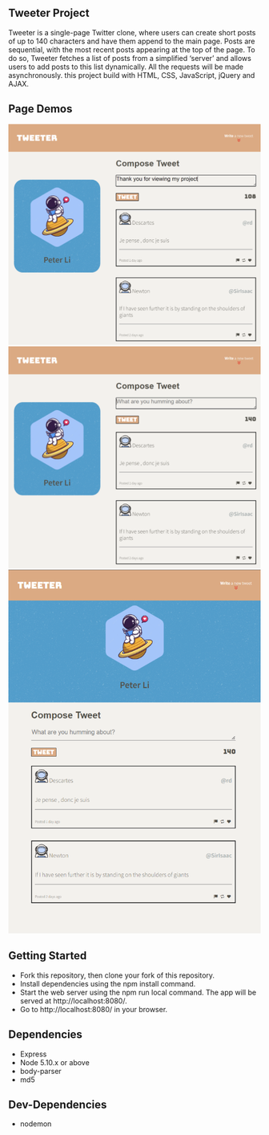 ## Tweeter Project

Tweeter is a single-page Twitter clone, where users can create short posts of up to 140 characters and have them append to the main page. Posts are sequential, with the most recent posts appearing at the top of the page. To do so, Tweeter fetches a list of posts from a simplified ‘server’ and allows users to add posts to this list dynamically. All the requests will be made asynchronously. this project build with HTML, CSS, JavaScript, jQuery and AJAX.

## Page Demos

!["Desktop View"](typing.PNG)
!["Desktop View"](https://github.com/LIZXP/tweeter/blob/master/docs/desktopversion.PNG)
!["Mobile Device View"](mobileversion.PNG)

## Getting Started

- Fork this repository, then clone your fork of this repository.
- Install dependencies using the npm install command.
- Start the web server using the npm run local command. The app will be served at http://localhost:8080/.
- Go to http://localhost:8080/ in your browser.

## Dependencies

- Express
- Node 5.10.x or above
- body-parser
- md5

## Dev-Dependencies

- nodemon
